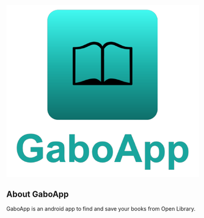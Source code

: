 <p align="center">
    <img src="app/src/logo-gaboapp.png" alt="GaboApp">
</p>

## About GaboApp
GaboApp is an android app to find and save your books from Open Library.
